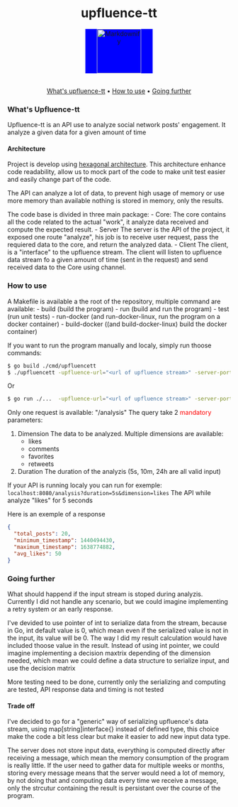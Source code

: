 <div align="center">
<h1> upfluence-tt</h1>
<div style="background-color:blue; width:30%; margin:auto" >
  <img src="https://www.upfluence.com/wp-content/uploads/2024/02/upfluence-mono-white.svg" alt="Markdownify" width="100"/>
</div>
<br />

<a href="#what's-Upfluence-tt">What's upfluence-tt</a> • <a href="#how-to-use">How to use</a> • <a href="#going-further">Going further</a>
</div>

### What's Upfluence-tt
Upfluence-tt is an API use to analyze social network posts' engagement. It analyze a given data for a given amount of time 
#### Architecture
Project is develop using [hexagonal architecture](https://en.wikipedia.org/wiki/Hexagonal_architecture_(software)). This architecture enhance code readability, allow us to mock part of the code to make unit test easier and easily change part of the code. 

The API can analyze a lot of data, to prevent high usage of memory or use more memory than available nothing is stored in memory, only the results.

The code base is divided in three main package:
     - Core:
        The core contains all the code related to the actual "work", it analyze data received and compute the expected result.
     - Server
        The server is the API of the project, it exposed one route "analyze", his job is to receive user request, pass the requiered data to the core, and return the analyzed data.
     - Client
        The client, is a "interface" to the upfluence stream. The client will listen to upfluence data stream fo a given amount of time (sent in the request) and send received data to the Core using channel.
    
### How to use
A Makefile is available a the root of the repository, multiple command are available:
    - build (build the program)
    - run (build and run the program)
    - test (run unit tests)
    - run-docker (and run-docker-linux, run the program on a docker container)
    - build-docker ((and build-docker-linux) build the docker container)

If you want to run the program manually and localy, simply run thoose commands:
```bash
$ go build ./cmd/upfluencett
$ ./upfluencett -upfluence-url="<url of upfluence stream>" -server-port="<the wanted port for the server>"
```
Or
```bash
$ go run ./...  -upfluence-url="<url of upfluence stream>" -server-port="<the wanted port for the server>"
```

Only one request is available: "/analysis"
The query take 2 <red>mandatory</red> parameters:
1. Dimension
    The data to be analyzed. Multiple dimensions are available:
    - likes
    - comments
    - favorites
    - retweets
2. Duration
    The duration of the analyzis (5s, 10m, 24h are all valid input)

If your API is running localy you can run for exemple:
`localhost:8080/analysis?duration=5s&dimension=likes`
The API while analyze "likes" for 5 seconds

Here is an exemple of a response
```json
{
  "total_posts": 20,
  "minimum_timestamp": 1440494430,
  "maximum_timestamp": 1638774882,
  "avg_likes": 50
}
```

### Going further
What should happend if the input stream is stoped during analyzis. Currently I did not handle any scenario, but we could imagine implementing a retry system or an early response.

I've devided to use pointer of int to serialize data from the stream, because in Go, int default value is 0, which mean even if the serialized value is not in the input, its value will be 0. The way I did my result calculation would have included thoose value in the result. 
Instead of using int pointer, we could imagine implementing a decision maxtrix depending of the dimension needed, which mean we could define a data structure to serialize input, and use the decision matrix

More testing need to be done, currently only the serializing and computing are tested, API response data and timing is not tested

#### Trade off
I've decided to go for a "generic" way of serializing upfluence's data stream, using map[string]interface{} instead of defined type, this choice make the code a bit less clear but make it easier to add new input data type.

The server does not store input data, everything is computed directly after receiving a message, which mean the memory consumption of the program is really little. If the user need to gather data for multiple weeks or months, storing every message means that the server would need a lot of memory, by not doing that and computing data every time we receive a message, only the strcutur containing the result is persistant over the course of the program.


<style>
    red {
        color: red;
    }
</style>